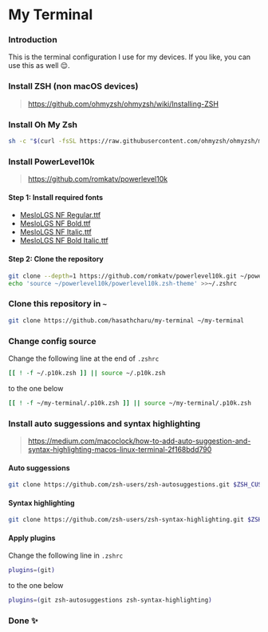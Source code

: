 # My Terminal

### Introduction
This is the terminal configuration I use for my devices. If you like, you can use this as well 😌.

### Install ZSH (non macOS devices)

> https://github.com/ohmyzsh/ohmyzsh/wiki/Installing-ZSH

### Install Oh My Zsh

```bash
sh -c "$(curl -fsSL https://raw.githubusercontent.com/ohmyzsh/ohmyzsh/master/tools/install.sh)"
```

### Install PowerLevel10k

> https://github.com/romkatv/powerlevel10k

#### Step 1: Install required fonts
   - [MesloLGS NF Regular.ttf](
       https://github.com/romkatv/powerlevel10k-media/raw/master/MesloLGS%20NF%20Regular.ttf)
   - [MesloLGS NF Bold.ttf](
       https://github.com/romkatv/powerlevel10k-media/raw/master/MesloLGS%20NF%20Bold.ttf)
   - [MesloLGS NF Italic.ttf](
       https://github.com/romkatv/powerlevel10k-media/raw/master/MesloLGS%20NF%20Italic.ttf)
   - [MesloLGS NF Bold Italic.ttf](
       https://github.com/romkatv/powerlevel10k-media/raw/master/MesloLGS%20NF%20Bold%20Italic.ttf)

#### Step 2: Clone the repository

```bash
git clone --depth=1 https://github.com/romkatv/powerlevel10k.git ~/powerlevel10k
echo 'source ~/powerlevel10k/powerlevel10k.zsh-theme' >>~/.zshrc
```

### Clone this repository in `~`

```bash
git clone https://github.com/hasathcharu/my-terminal ~/my-terminal
```

### Change config source

Change the following line at the end of `.zshrc`

```bash
[[ ! -f ~/.p10k.zsh ]] || source ~/.p10k.zsh
```

to the one below

```bash
[[ ! -f ~/my-terminal/.p10k.zsh ]] || source ~/my-terminal/.p10k.zsh
```

### Install auto suggessions and syntax highlighting

> https://medium.com/macoclock/how-to-add-auto-suggestion-and-syntax-highlighting-macos-linux-terminal-2f168bdd790

#### Auto suggessions

```bash
git clone https://github.com/zsh-users/zsh-autosuggestions.git $ZSH_CUSTOM/plugins/zsh-autosuggestions
```
#### Syntax highlighting

```bash
git clone https://github.com/zsh-users/zsh-syntax-highlighting.git $ZSH_CUSTOM/plugins/zsh-syntax-highlighting
```

#### Apply plugins

Change the following line in `.zshrc`

```bash
plugins=(git)
```

to the one below

```bash
plugins=(git zsh-autosuggestions zsh-syntax-highlighting)
```

### Done ✨
